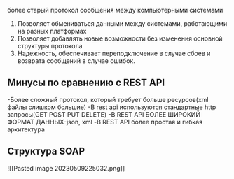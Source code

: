 более старый протокол сообщения между компьютерными системами
1) Позволяет обмениваться данными между системами, работающими на разных платформах
2) Позволяет добавлять новые возможности без изменения основной структуры протокола
3) Надежность, обеспечивает переподключение в случае сбоев и возврата сообщений в случае ошибок.
##             Минусы по сравнению с REST API
-Более сложный протокол, который требует больше ресурсов(xml файлы слишком большие)
-В rest api используются стандартные http запросы(GET POST PUT DELETE)
-В REST API БОЛЕЕ ШИРОКИЙ ФОРМАТ ДАННЫХ-json, xml
-В REST API более простая и гибкая архитектура
##                   Структура SOAP
![[Pasted image 20230509225032.png]]
